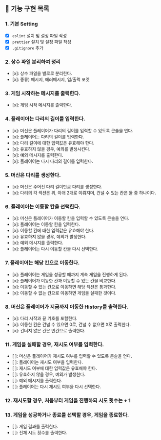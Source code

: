 ## 📌 기능 구현 목록

### 1. 기본 Setting

- [x] `eslint` 설치 및 설정 파일 작성
- [x] `prettier` 설치 및 설정 파일 작성
- [x] `.gitignore` 추가

### 2. 상수 파일 분리하여 정리

- [x]: 상수 파일을 별로로 분리한다.
- [x]: 종류) 메시지, 에러메시지, 입/출력 포멧

### 3. 게임 시작하는 메시지를 출력한다.

- [x]: 게임 시작 메시지를 출력한다.

### 4. 플레이어는 다리의 길이를 입력한다.

- [x]: 머신은 플레이어가 다리의 길이를 입력할 수 있도록 콘솔을 연다.
- [x]: 플레이어는 다리의 길이를 입력한다.
- [x]: 다리 길이에 대한 입력값은 유효해야 한다.
- [x]: 유효하지 않을 경우, 예외를 발생시킨다.
- [x]: 예외 메시지를 출력한다.
- [x]: 플레이어는 다시 다리의 길이를 입력한다.

### 5. 머신은 다리를 생성한다.

- [x]: 머신은 주어진 다리 길이만큼 다리를 생성한다.
- [x]: 다리의 각 섹션은 위, 아래 2개로 이뤄지며, 건널 수 있는
  칸은 둘 중 하나이다.

### 6. 플레이어는 이동할 칸을 선택한다.

- [x]: 머신은 플레이어가 이동할 칸을 입력할 수 있도록 콘솔을 연다.
- [x]: 플레이어는 이동할 칸을 입력한다.
- [x]: 이동할 칸에 대한 입력값은 유효해야 한다.
- [x]: 유효하지 않을 경우, 예외가 발생한다.
- [x]: 예외 메시지를 출력한다.
- [x]: 플레이어는 다시 이동할 칸을 다시 선택한다.

### 7. 플레이어는 해당 칸으로 이동한다.

- [x]: 플레이어는 게임을 성공할 때까지 계속 게임을 진행하게 된다.
- [x]: 플레이어가 이동한 칸과 이동할 수 있는 칸을 비교한다.
- [x]: 이동할 수 있는 칸으로 이동하면 해당 섹션은 통과한다.
- [x]: 이동할 수 없는 칸으로 이동하면 게임을 실패한 것이다.

### 8. 머신은 플레이어가 지금까지 이동한 History를 출력한다.

- [x]: 다리 시작과 끝 기호를 포함한다.
- [x]: 이동한 칸은 건널 수 있으면 0로, 건널 수 없으면 X로 출력한다.
- [x]: 건너지 않은 칸은 빈칸으로 출력한다.

### 11. 게임을 실패할 경우, 재시도 여부를 입력한다.

- [ ]: 머신은 플레이어가 재시도 여부를 입력할 수 있도록 콘솔을 연다.
- [ ]: 플레이어는 재시도 여부을 입력한다.
- [ ]: 재시도 여부에 대한 입력값은 유효해야 한다.
- [ ]: 유효하지 않을 경우, 예외가 발생한다.
- [ ]: 예외 메시지를 출력한다.
- [ ]: 플레이어는 다시 재시도 여부을 다시 선택한다.

### 12. 재시도할 경우, 처음부터 게임을 진행하되 시도 횟수는 + 1

### 13. 게임을 성공하거나 종료를 선택할 경우, 게임을 종료한다.

- [ ]: 게임 결과를 출력한다.
- [ ]: 전체 시도 횟수를 출력한다.
